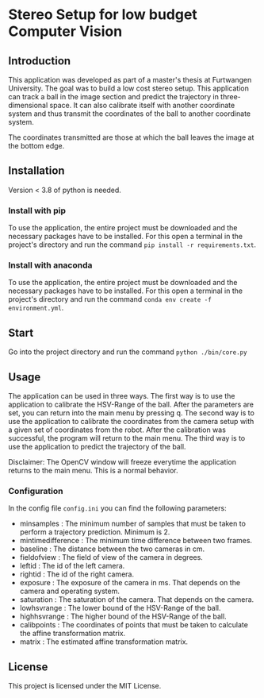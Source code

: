 # Stereo Setup for low budget Computer Vision

## Introduction
This application was developed as part of a master's thesis at Furtwangen University.
The goal was to build a low cost stereo setup. This application can track a ball in the image section and predict
the trajectory in three-dimensional space. It can also calibrate itself with another coordinate system and thus
transmit the coordinates of the ball to another coordinate system.

The coordinates transmitted are those at which the ball leaves the image at the bottom edge.
## Installation
Version < 3.8 of python is needed.

### Install with pip
To use the application, the entire project must be downloaded and the necessary packages have to be installed.
For this open a terminal in the project's directory and run the command `pip install -r requirements.txt`.

### Install with anaconda
To use the application, the entire project must be downloaded and the necessary packages have to be installed.
For this open a terminal in the project's directory and run the command `conda env create -f environment.yml`.

## Start
Go into the project directory and run the command `python ./bin/core.py`

## Usage
The application can be used in three ways.
The first way is to use the application to calibrate the HSV-Range of the ball.
After the parameters are set, you can return into the main menu by pressing q.
The second way is to use the application to calibrate the coordinates from the camera setup with a given set of coordinates from the robot.
After the calibration was successful, the program will return to the main menu.
The third way is to use the application to predict the trajectory of the ball.

Disclaimer: The OpenCV window will freeze everytime the application returns to the main menu. This is a normal behavior.

### Configuration
In the config file `config.ini` you can find the following parameters:
- minsamples : The minimum number of samples that must be taken to perform a trajectory prediction. Minimum is 2.
- mintimedifference : The minimum time difference between two frames.
- baseline : The distance between the two cameras in cm.
- fieldofview : The field of view of the camera in degrees.
- leftid : The id of the left camera.
- rightid : The id of the right camera.
- exposure : The exposure of the camera in ms. That depends on the camera and operating system.
- saturation : The saturation of the camera. That depends on the camera.
- lowhsvrange : The lower bound of the HSV-Range of the ball.
- highhsvrange : The higher bound of the HSV-Range of the ball.
- calibpoints : The coordinates of points that must be taken to calculate the affine transformation matrix.
- matrix :  The estimated affine transformation matrix.

## License
This project is licensed under the MIT License.
